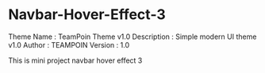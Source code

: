 # Navbar-Hover-Effect-3

Theme Name : TeamPoin Theme v1.0
Description : Simple modern UI theme v1.0
Author : TEAMPOIN
Version : 1.0

This is mini project navbar hover effect 3
